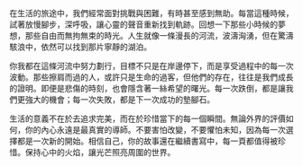 在生活的旅途中，我們經常面對挑戰與困難，有時甚至感到無助。每當這種時候，試著放慢腳步，深呼吸，讓心靈的聲音重新找到軌跡。回想一下那些小時候的夢想，那些自由而無拘無束的時光。人生就像一條漫長的河流，波濤洶湧，但在驚濤駭浪中，依然可以找到那片寧靜的湖泊。

你我都在這條河流中努力劃行，目標不只是在岸邊停下，而是享受過程中的每一次波動。那些擦肩而過的人，或許只是生命的過客，但他們的存在，往往是我們成長的證明。即便是悲傷的時刻，也會隱含著一絲希望的曙光。每一次跌倒，都是讓我們更強大的機會；每一次失敗，都是下一次成功的墊腳石。

生活的意義不在於去追求完美，而在於珍惜當下的每一個瞬間。無論外界的評價如何，你的內心永遠是最真實的導師。不要害怕改變，不要懼怕未知，因為每一次選擇都是一次新的開始。相信自己，你的故事還在繼續書寫中，每一頁都值得被珍惜。保持心中的火焰，讓光芒照亮周圍的世界。